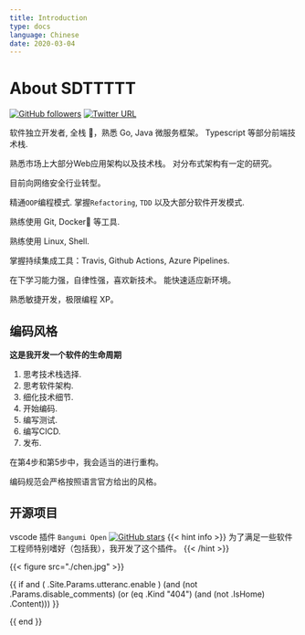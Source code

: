 ```yaml
---
title: Introduction
type: docs
language: Chinese
date: 2020-03-04
---
```


# About SDTTTTT

[![GitHub followers](https://img.shields.io/github/followers/sdttttt?style=social)](https://github.com/sdttttt)
[![Twitter URL](https://img.shields.io/twitter/url?style=social&url=https%3A%2F%2Ftwitter.com%2Fkaierxs)](https://twitter.com/kaierxs)

软件独立开发者, 全栈 💎，熟悉 Go, Java 微服务框架。
Typescript 等部分前端技术栈.

熟悉市场上大部分Web应用架构以及技术栈。
对分布式架构有一定的研究。

目前向网络安全行业转型。

精通`OOP`编程模式.
掌握`Refactoring`, `TDD` 以及大部分软件开发模式.

熟练使用 Git, Docker🐬 等工具.

熟练使用 Linux, Shell.

掌握持续集成工具：Travis, Github Actions, Azure Pipelines.

在下学习能力强，自律性强，喜欢新技术。
能快速适应新环境。

熟悉敏捷开发，极限编程 XP。

## 编码风格

**这是我开发一个软件的生命周期**

1. 思考技术栈选择.
2. 思考软件架构.
3. 细化技术细节.
4. 开始编码.
5. 编写测试.
7. 编写CICD.
8. 发布.

在第4步和第5步中，我会适当的进行重构。

编码规范会严格按照语言官方给出的风格。

## 开源项目

vscode 插件 `Bangumi Open` [![GitHub stars](https://img.shields.io/github/stars/sdttttt/vscode-bangumi?style=social)](https://github.com/sdttttt/vscode-bangumi)
{{< hint info >}}
为了满足一些软件工程师特别嗜好（包括我），我开发了这个插件。
{{< /hint >}}

{{< figure src="./chen.jpg" >}}


{{ if and ( .Site.Params.utteranc.enable ) (and (not .Params.disable_comments) (or (eq .Kind "404") (and (not .IsHome) .Content))) }}
<section class="comments">
<script src="https://utteranc.es/client.js"
        repo="{{ .Site.Params.utteranc.repo }}"
        issue-term="{{ .Site.Params.utteranc.issueTerm }}"
        theme="{{ .Site.Params.utteranc.theme }}"
        crossorigin="anonymous"
        async>
</script>
</section>
{{ end }}